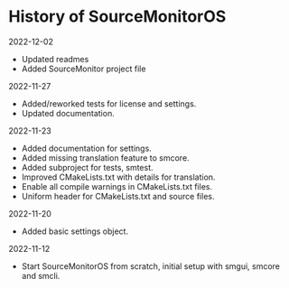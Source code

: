 # History of SourceMonitorOS

2022-12-02

- Updated readmes
- Added SourceMonitor project file

2022-11-27

- Added/reworked tests for license and settings.
- Updated documentation.

2022-11-23

- Added documentation for settings.
- Added missing translation feature to smcore.
- Added subproject for tests, smtest.
- Improved CMakeLists.txt with details for translation.
- Enable all compile warnings in CMakeLists.txt files.
- Uniform header for CMakeLists.txt and source files.

2022-11-20

- Added basic settings object.

2022-11-12

- Start SourceMonitorOS from scratch, initial setup with smgui, smcore and smcli.
